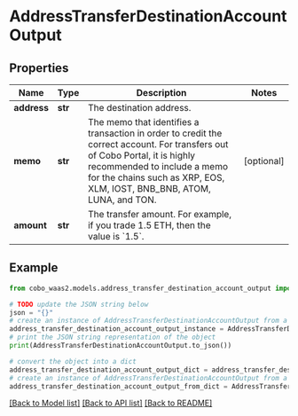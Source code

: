 # AddressTransferDestinationAccountOutput


## Properties

Name | Type | Description | Notes
------------ | ------------- | ------------- | -------------
**address** | **str** | The destination address. | 
**memo** | **str** | The memo that identifies a transaction in order to credit the correct account. For transfers out of Cobo Portal, it is highly recommended to include a memo for the chains such as XRP, EOS, XLM, IOST, BNB_BNB, ATOM, LUNA, and TON. | [optional] 
**amount** | **str** | The transfer amount. For example, if you trade 1.5 ETH, then the value is &#x60;1.5&#x60;.  | 

## Example

```python
from cobo_waas2.models.address_transfer_destination_account_output import AddressTransferDestinationAccountOutput

# TODO update the JSON string below
json = "{}"
# create an instance of AddressTransferDestinationAccountOutput from a JSON string
address_transfer_destination_account_output_instance = AddressTransferDestinationAccountOutput.from_json(json)
# print the JSON string representation of the object
print(AddressTransferDestinationAccountOutput.to_json())

# convert the object into a dict
address_transfer_destination_account_output_dict = address_transfer_destination_account_output_instance.to_dict()
# create an instance of AddressTransferDestinationAccountOutput from a dict
address_transfer_destination_account_output_from_dict = AddressTransferDestinationAccountOutput.from_dict(address_transfer_destination_account_output_dict)
```
[[Back to Model list]](../README.md#documentation-for-models) [[Back to API list]](../README.md#documentation-for-api-endpoints) [[Back to README]](../README.md)


